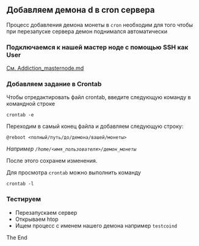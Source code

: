 
Добавляем демона <yourocoin>d в cron сервера
--------------------------------------------

Процесс добавления демона монеты в `cron` необходим для того чтобы при перезапуске сервера демон поднимался автоматически


### Подключаемся к нашей мастер ноде с помощью SSH как User

[См. Addiction_masternode.md](Addiction_masternode.md)

### Добавляем задание в Crontab

Чтобы отредактировать файл crontab, введите следующую команду в командной строке

	crontab -e

Переходим в самый конец файла и добавляем следующую строку:

	@reboot <полный/путь/до/демона/вашей/монеты>
*Например `/home/<имя_пользователя>/демон_монеты`*

После этого сохранем изменения.

Для просмотра `crontab` можно выполнить команду

	crontab -l

### Тестируем

- Перезапускаем сервер
- Открываем htop
- Ищем процесс с именем нашего демона например `testcoind`

The End
